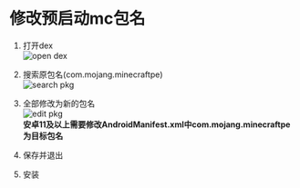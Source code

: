 # 修改预启动mc包名
1. 打开dex
  <br/>![open dex](img/editpkg/1.jpg)

2. 搜索原包名(com.mojang.minecraftpe)
  <br/>![search pkg](img/editpkg/2.jpg)

3. 全部修改为新的包名
  <br/>![edit pkg](img/editpkg/3.jpg)
  <br/>**安卓11及以上需要修改AndroidManifest.xml中com.mojang.minecraftpe为目标包名**

4. 保存并退出
5. 安装
